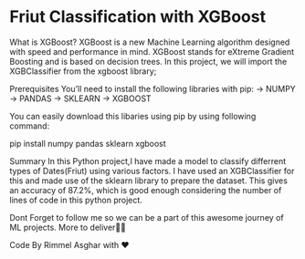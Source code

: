 # Friut Classification with XGBoost

What is XGBoost?
XGBoost is a new Machine Learning algorithm designed with speed and performance in mind. XGBoost stands for eXtreme Gradient Boosting and is based on decision trees. In this project, we will import the XGBClassifier from the xgboost library;

Prerequisites
You’ll need to install the following libraries with pip: -> NUMPY -> PANDAS -> SKLEARN -> XGBOOST

You can easily download this libaries using pip by using following command:

pip install numpy pandas sklearn xgboost

Summary
In this Python project,I have made a model to classify differrent types of Dates(Friut) using various factors. I have used an XGBClassifier for this and made use of the sklearn library to prepare the dataset. This gives an accuracy of 87.2%, which is good enough considering the number of lines of code in this python project.

Dont Forget to follow me so we can be a part of this awesome journey of ML projects. More to deliver👨‍💻

Code By Rimmel Asghar with ❤
